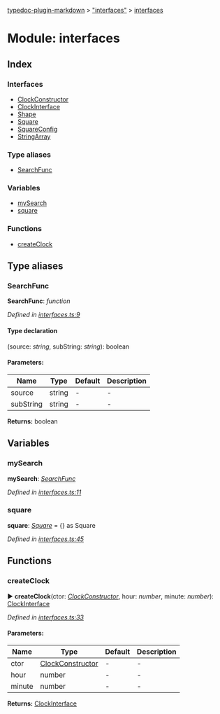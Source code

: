 [typedoc-plugin-markdown](../index.md) > ["interfaces"](../modules/_interfaces_.md) > [interfaces](../modules/_interfaces_.interfaces.md)

# Module: interfaces

## Index

### Interfaces

* [ClockConstructor](../interfaces/_interfaces_.interfaces.clockconstructor.md)
* [ClockInterface](../interfaces/_interfaces_.interfaces.clockinterface.md)
* [Shape](../interfaces/_interfaces_.interfaces.shape.md)
* [Square](../interfaces/_interfaces_.interfaces.square.md)
* [SquareConfig](../interfaces/_interfaces_.interfaces.squareconfig.md)
* [StringArray](../interfaces/_interfaces_.interfaces.stringarray.md)


### Type aliases

* [SearchFunc](_interfaces_.interfaces.md#searchfunc)


### Variables

* [mySearch](_interfaces_.interfaces.md#mysearch)
* [square](_interfaces_.interfaces.md#square-1)


### Functions

* [createClock](_interfaces_.interfaces.md#createclock)



## Type aliases
###  SearchFunc

**SearchFunc**:  *function* 

*Defined in [interfaces.ts:9](https://github.com/tgreyuk/typedoc-plugin-markdown/blob/master/tests/src/interfaces.ts#L9)*


#### Type declaration
(source: *string*, subString: *string*): boolean


#### Parameters:

| Name  | Type                | Default | Description  |
| ------ | ------------------- | ------------ | ------------ |
| source  | string | - | - |
| subString  | string | - | - |





**Returns:** boolean







## Variables
###  mySearch

**mySearch**:  *[SearchFunc](_interfaces_.interfaces.md#searchfunc)* 

*Defined in [interfaces.ts:11](https://github.com/tgreyuk/typedoc-plugin-markdown/blob/master/tests/src/interfaces.ts#L11)*





###  square

**square**:  *[Square](../interfaces/_interfaces_.interfaces.square.md)*  =  {} as Square

*Defined in [interfaces.ts:45](https://github.com/tgreyuk/typedoc-plugin-markdown/blob/master/tests/src/interfaces.ts#L45)*






## Functions
###  createClock

► **createClock**(ctor: *[ClockConstructor](../interfaces/_interfaces_.interfaces.clockconstructor.md)*, hour: *number*, minute: *number*): [ClockInterface](../interfaces/_interfaces_.interfaces.clockinterface.md)



*Defined in [interfaces.ts:33](https://github.com/tgreyuk/typedoc-plugin-markdown/blob/master/tests/src/interfaces.ts#L33)*


#### Parameters:

| Name  | Type                | Default | Description  |
| ------ | ------------------- | ------------ | ------------ |
| ctor  | [ClockConstructor](../interfaces/_interfaces_.interfaces.clockconstructor.md) | - | - |
| hour  | number | - | - |
| minute  | number | - | - |





**Returns:** [ClockInterface](../interfaces/_interfaces_.interfaces.clockinterface.md)






